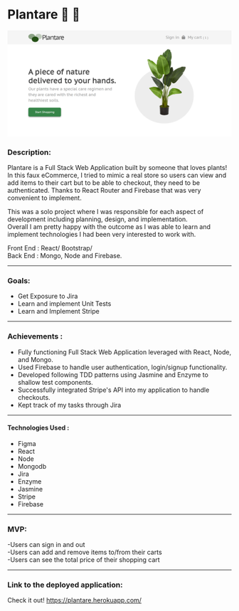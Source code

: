 # Plantare  :herb: :herb:

![img](plantare.png)

### Description:


Plantare is a Full Stack Web Application built by someone that loves plants! In this faux eCommerce, I tried to mimic a real store so users can view and add items to their cart but to be able to checkout, they need to be authenticated. Thanks to React Router and Firebase that was very convenient to implement.<br>

This was a solo project where I was responsible for each aspect of development including planning, design, and implementation. <br>
Overall I am pretty happy with the outcome as I was able to learn and implement technologies I had been very interested to work with. <br>


Front End : React/ Bootstrap/ <br>
Back End : Mongo, Node and Firebase. <br>

---------------------------------------------

### Goals:

* Get Exposure to Jira  <br>
* Learn and implement Unit Tests  <br>
* Learn and Implement Stripe <br>

---------------------------------------------

### Achievements : 
* Fully functioning Full Stack Web Application leveraged  with React, Node, and Mongo.
* Used Firebase to handle user authentication, login/signup functionality.
* Developed following TDD patterns using Jasmine and Enzyme to shallow test components.
* Successfully integrated Stripe's API into my application to handle checkouts.
* Kept track of my tasks through Jira 


---------------------------------------------

#### Technologies Used : <br>
* Figma <br>
* React <br>
* Node <br>
* Mongodb <br>
* Jira <br>
* Enzyme <br>
* Jasmine <br>
* Stripe <br>
* Firebase <br>

---------------------------------------------

### MVP:

-Users can sign in and out <br>
-Users can add and remove items to/from their carts  <br>
-Users can see the total price of their shopping cart  <br>

---------------------------------------------

### Link to the deployed application:

Check it out!
https://plantare.herokuapp.com/
